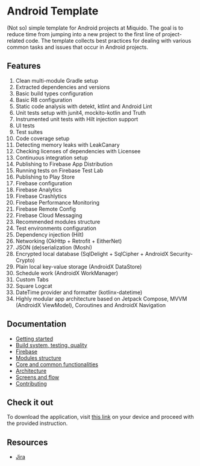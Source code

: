 # Android Template

(Not so) simple template for Android projects at Miquido. The goal is to reduce time from jumping into a new project to
the first line of project-related code. The template collects best practices for dealing with various common tasks
and issues that occur in Android projects.

## Features

1. Clean multi-module Gradle setup
1. Extracted dependencies and versions
1. Basic build types configuration
1. Basic R8 configuration
1. Static code analysis with detekt, ktlint and Android Lint
1. Unit tests setup with junit4, mockito-kotlin and Truth
1. Instrumented unit tests with Hilt injection support
1. UI tests
1. Test suites
1. Code coverage setup
1. Detecting memory leaks with LeakCanary
1. Checking licenses of dependencies with Licensee
1. Continuous integration setup
1. Publishing to Firebase App Distribution
1. Running tests on Firebase Test Lab  
1. Publishing to Play Store
1. Firebase configuration
1. Firebase Analytics
1. Firebase Crashlytics
1. Firebase Performance Monitoring
1. Firebase Remote Config
1. Firebase Cloud Messaging
1. Recommended modules structure
1. Test environments configuration
1. Dependency injection (Hilt)
1. Networking (OkHttp + Retrofit + EitherNet)
1. JSON (de)serialization (Moshi)
1. Encrypted local database (SqlDelight + SqlCipher + AndroidX Security-Crypto)
1. Plain local key-value storage (AndroidX DataStore)
1. Schedule work (AndroidX WorkManager)
1. Custom Tabs
1. Square Logcat
1. DateTime provider and formatter (kotlinx-datetime)
1. Highly modular app architecture based on Jetpack Compose, MVVM (AndroidX ViewModel), Coroutines and AndroidX Navigation

## Documentation

- [Getting started](./docs/gettingstarted.md)
- [Build system, testing, quality](./docs/buildsystem-testing-quality.md)
- [Firebase](./docs/firebase.md)
- [Modules structure](./docs/modules.md)
- [Core and common functionalities](./docs/core-and-common-functionalities.md)
- [Architecture](./docs/architecture.md)
- [Screens and flow](./docs/screens-and-flow.md)
- [Contributing](./CONTRIBUTING.md)

## Check it out

To download the application, visit [this link](https://appdistribution.firebase.dev/i/faf06fea47324e52) on your device and proceed 
with the provided instruction.

## Resources

- [Jira](https://miquido.atlassian.net/browse/ANDT)
